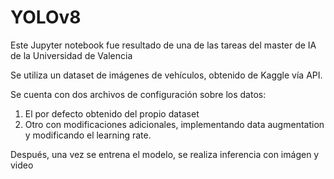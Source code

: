 # YOLOv8
Este Jupyter notebook fue resultado de una de las tareas del master de IA de la Universidad de Valencia

Se utiliza un dataset de imágenes de vehículos, obtenido de Kaggle vía API.

Se cuenta con dos archivos de configuración sobre los datos:
1. El por defecto obtenido del propio dataset
2. Otro con modificaciones adicionales, implementando data augmentation y modificando el learning rate.

Después, una vez se entrena el modelo, se realiza inferencia con imágen y video
